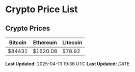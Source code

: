 # Crypto Price List

## Crypto Prices
| Bitcoin | Ethereum | Litecoin |
| ------- | -------- | -------- |
| $84431 | $1620.08 | $78.92 |
**Last Updated:** 2025-04-13 19:36 UTC
**Last Updated:** $DATE$
